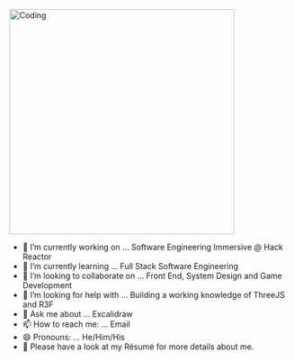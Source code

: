 <img align="top" alt="Coding" width="400" src="https://d33wubrfki0l68.cloudfront.net/d4edc1aa92f05bb5ba629bbb86658039f6abb344/6d8a6/img/typical_emacs_user.gif">


- 🔭 I’m currently working on ... Software Engineering Immersive @ Hack Reactor
- 🌱 I’m currently learning ... Full Stack Software Engineering
- 👯 I’m looking to collaborate on ... Front End, System Design and Game Development
- 🤔 I’m looking for help with ... Building a working knowledge of ThreeJS and R3F
- 💬 Ask me about ... Excalidraw
- 📫 How to reach me: ... Email
- 😄 Pronouns: ... He/Him/His
- 🧩 Please have a look at my <a src="https://docs.google.com/document/d/130GmIfoSlNrXLfDUqZg4flTKDosYzRDJDVbWPKhUrpU/edit?usp=sharing">Résumé</a> for more details about me.

 




<!--
**maximumjpeg/maximumjpeg** is a ✨ _special_ ✨ repository because its `README.md` (this file) appears on your GitHub profile.
-->
